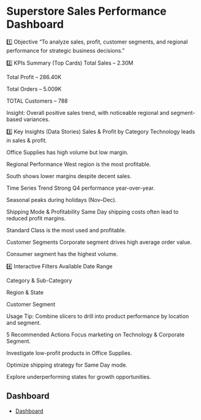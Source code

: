  # Superstore Sales Performance Dashboard
  
1️⃣ Objective
“To analyze sales, profit, customer segments, and regional performance for strategic business decisions.”

2️⃣ KPIs Summary (Top Cards)
  Total Sales – 2.30M

  Total Profit – 286.40K

  Total Orders – 5.009K

  TOTAL Customers – 788

Insight: Overall positive sales trend, with noticeable regional and segment-based variances.

3️⃣ Key Insights (Data Stories)
  Sales & Profit by Category
Technology leads in sales & profit.

Office Supplies has high volume but low margin.

  Regional Performance
West region is the most profitable.

South shows lower margins despite decent sales.

  Time Series Trend
Strong Q4 performance year-over-year.

Seasonal peaks during holidays (Nov–Dec).

  Shipping Mode & Profitability
Same Day shipping costs often lead to reduced profit margins.

Standard Class is the most used and profitable.

  Customer Segments
Corporate segment drives high average order value.

Consumer segment has the highest volume.

4️⃣ Interactive Filters Available
  Date Range

  Category & Sub-Category

  Region & State

  Customer Segment

Usage Tip: Combine slicers to drill into product performance by location and segment.

5️ Recommended Actions
  Focus marketing on Technology & Corporate Segment.

  Investigate low-profit products in Office Supplies.

  Optimize shipping strategy for Same Day mode.

  Explore underperforming states for growth opportunities.

## Dashboard  
- <a href="https://github.com/akshya408/superstore/commit/65af7b2fa7830b032d6f9a768f4500ec82dd5a22">Dashboard</a>
